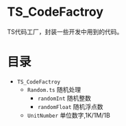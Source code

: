 # TS_CodeFactroy
TS代码工厂，封装一些开发中用到的代码。

# 目录

+ `TS_CodeFactroy`
    + `Random.ts` 随机处理
        + `randomInt` 随机整数
        + `randomFloat` 随机浮点数
    + `UnitNumber` 单位数字,1K/1M/1B